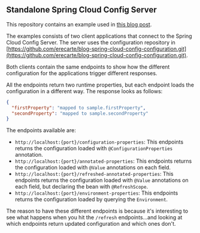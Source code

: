 ## Standalone Spring Cloud Config Server
This repository contains an example used in [this blog post](http://www.enriquerecarte.com/2017-08-04/spring-cloud-config-series-git-backend).

The examples consists of two client applications that connect to the Spring Cloud Config Server. The server uses the configuration
repository in [https://github.com/erecarte/blog-spring-cloud-config-configuration.git](https://github.com/erecarte/blog-spring-cloud-config-configuration.git).

Both clients contain the same endpoints to show how the different configuration for the applications trigger different responses.

All the endpoints return two runtime properties, but each endpoint loads the configuration in a different way. The response looks as follows:

```json
{
  "firstProperty": "mapped to sample.firstProperty", 
  "secondProperty": "mapped to sample.secondProperty" 
}
```

The endpoints available are:
- `http://localhost:{port}/configuration-properties`: This endpoints returns the configuration loaded with `@ConfigurationProperties` annotation.
- `http://localhost:{port}/annotated-properties`: This endpoints returns the configuration loaded with `@Value` annotations on each field.
- `http://localhost:{port}/refreshed-annotated-properties`: This endpoints returns the configuration loaded with `@Value` annotations on each field, but
declaring the bean with `@RefreshScope`.
- `http://localhost:{port}/environment-properties`: This endpoints returns the configuration loaded by querying the `Environment`.

The reason to have these different endpoints is because it's interesting to see what happens when you hit the `/refresh` endpoints...and looking at
which endpoints return updated configuration and which ones don't.
